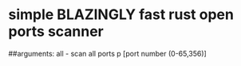 # simple BLAZINGLY fast rust open ports scanner

##arguments:
all - scan all ports
p [port number (0-65,356)]

